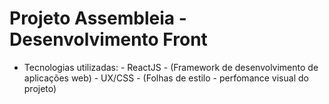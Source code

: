 # Projeto Assembleia - Desenvolvimento Front 

* Tecnologias utilizadas:
        - ReactJS - (Framework de desenvolvimento de aplicações web)
        - UX/CSS - (Folhas de estilo - perfomance visual do projeto)